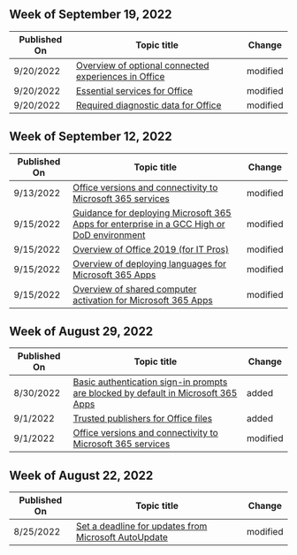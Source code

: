 <!-- This file is generated automatically each week. Changes made to this file will be overwritten.-->



## Week of September 19, 2022


| Published On |Topic title | Change |
|------|------------|--------|
| 9/20/2022 | [Overview of optional connected experiences in Office](/DeployOffice/privacy/optional-connected-experiences) | modified |
| 9/20/2022 | [Essential services for Office](/DeployOffice/privacy/essential-services) | modified |
| 9/20/2022 | [Required diagnostic data for Office](/DeployOffice/privacy/required-diagnostic-data) | modified |


## Week of September 12, 2022


| Published On |Topic title | Change |
|------|------------|--------|
| 9/13/2022 | [Office versions and connectivity to Microsoft 365 services](/DeployOffice/endofsupport/microsoft-365-services-connectivity) | modified |
| 9/15/2022 | [Guidance for deploying Microsoft 365 Apps for enterprise in a GCC High or DoD environment](/DeployOffice/deploy-microsoft-365-apps-gcc-high-dod) | modified |
| 9/15/2022 | [Overview of Office 2019 (for IT Pros)](/DeployOffice/office2019/overview) | modified |
| 9/15/2022 | [Overview of deploying languages for Microsoft 365 Apps](/DeployOffice/overview-deploying-languages-microsoft-365-apps) | modified |
| 9/15/2022 | [Overview of shared computer activation for Microsoft 365 Apps](/DeployOffice/overview-shared-computer-activation) | modified |


## Week of August 29, 2022


| Published On |Topic title | Change |
|------|------------|--------|
| 8/30/2022 | [Basic authentication sign-in prompts are blocked by default in Microsoft 365 Apps](/DeployOffice/security/basic-authentication-prompts-blocked) | added |
| 9/1/2022 | [Trusted publishers for Office files](/DeployOffice/security/trusted-publisher) | added |
| 9/1/2022 | [Office versions and connectivity to Microsoft 365 services](/DeployOffice/endofsupport/microsoft-365-services-connectivity) | modified |


## Week of August 22, 2022


| Published On |Topic title | Change |
|------|------------|--------|
| 8/25/2022 | [Set a deadline for updates from Microsoft AutoUpdate](/DeployOffice/mac/mau-deadline) | modified |
